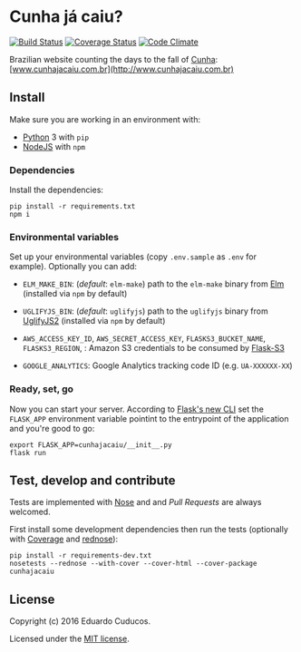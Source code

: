 # Cunha já caiu?

[![Build Status](https://travis-ci.org/cuducos/cunhajacaiu.svg?branch=master)](https://travis-ci.org/cuducos/cunhajacaiu)
[![Coverage Status](https://coveralls.io/repos/github/cuducos/cunhajacaiu/badge.svg?branch=master)](https://coveralls.io/github/cuducos/cunhajacaiu?branch=master)
[![Code Climate](https://codeclimate.com/github/cuducos/cunhajacaiu/badges/gpa.svg)](https://codeclimate.com/github/cuducos/cunhajacaiu)

Brazilian website counting the days to the fall of [Cunha](https://pt.wikipedia.org/wiki/Eduardo_Cunha): [www.cunhajacaiu.com.br](http://www.cunhajacaiu.com.br)
 
## Install

Make sure you are working in an environment with:

* [Python](http://python.org) 3 with `pip`
* [NodeJS](http://nodejs.org) with `npm`

### Dependencies

Install the dependencies:

```console
pip install -r requirements.txt
npm i
```

### Environmental variables

Set up your environmental variables (copy `.env.sample` as `.env` for example). Optionally you can add:

* `ELM_MAKE_BIN`: (_default_: `elm-make`) path to the `elm-make` binary from [Elm](http://elm-lang.org)
  (installed via `npm` by default)
* `UGLIFYJS_BIN`: (_default_: `uglifyjs`) path to the `uglifyjs` binary from [UglifyJS2](https://github.com/mishoo/UglifyJS2)
  (installed via `npm` by default)
* `AWS_ACCESS_KEY_ID`, `AWS_SECRET_ACCESS_KEY`, `FLASKS3_BUCKET_NAME`, `FLASKS3_REGION`, : Amazon S3 credentials to be consumed by [Flask-S3](https://flask-s3.readthedocs.io/)

* `GOOGLE_ANALYTICS`: Google Analytics tracking code ID (e.g. `UA-XXXXXX-XX`)


### Ready, set, go

Now you can start your server. According to [Flask's new CLI](http://flask.pocoo.org/docs/0.11/cli/) set the `FLASK_APP` environment variable pointint to the entrypoint of the application and you're good to go:

```console
export FLASK_APP=cunhajacaiu/__init__.py
flask run
```

## Test, develop and contribute

Tests are implemented with [Nose](https://nose.readthedocs.io/) and and _Pull Requests_ are always welcomed.

First install some development dependencies then run the tests (optionally with [Coverage](https://coverage.readthedocs.org) and [rednose](https://github.com/JBKahn/rednose)):

```console
pip install -r requirements-dev.txt
nosetests --rednose --with-cover --cover-html --cover-package cunhajacaiu
```

## License

Copyright (c) 2016 Eduardo Cuducos.

Licensed under the [MIT license](LICENSE).
